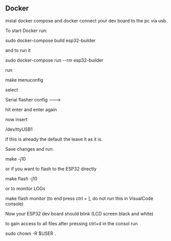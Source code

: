 ## Docker

instal docker compose and docker
connect your dev board to the pc via usb

To start Docker run:

sudo docker-compose build esp32-builder

and to run it

sudo docker-compose run --rm esp32-builder

run

make menuconfig

select

Serial flasher config --->

hit enter and enter again

now insert

/dev/ttyUSB1

if this is already the default the leave it as it is.

Save changes and run:

make -j10

or if you want to flash to the ESP32 directly

make flash -j10

or to monitor LOGs

make flash monitor (to end press ctrl + ], do not run this in VisualCode console)

Now your ESP32 dev board should blink (LCD screen black and white)

to gain access to all files after pressing ctrl+d in the consol run

sudo chown -R \$USER .
